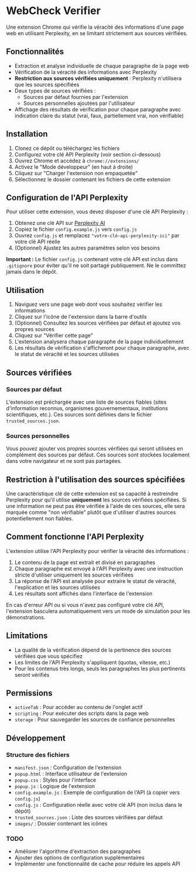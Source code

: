 # WebCheck Verifier

Une extension Chrome qui vérifie la véracité des informations d'une page web en utilisant Perplexity, en se limitant strictement aux sources vérifiées.

## Fonctionnalités

- Extraction et analyse individuelle de chaque paragraphe de la page web
- Vérification de la véracité des informations avec Perplexity
- **Restriction aux sources vérifiées uniquement** : Perplexity n'utilisera que les sources spécifiées
- Deux types de sources vérifiées :
  - Sources par défaut fournies par l'extension
  - Sources personnelles ajoutées par l'utilisateur
- Affichage des résultats de vérification pour chaque paragraphe avec indication claire du statut (vrai, faux, partiellement vrai, non vérifiable)

## Installation

1. Clonez ce dépôt ou téléchargez les fichiers
2. Configurez votre clé API Perplexity (voir section ci-dessous)
3. Ouvrez Chrome et accédez à `chrome://extensions/`
4. Activez le "Mode développeur" (en haut à droite)
5. Cliquez sur "Charger l'extension non empaquetée"
6. Sélectionnez le dossier contenant les fichiers de cette extension

## Configuration de l'API Perplexity

Pour utiliser cette extension, vous devez disposer d'une clé API Perplexity :

1. Obtenez une clé API sur [Perplexity AI](https://www.perplexity.ai/)
2. Copiez le fichier `config.example.js` vers `config.js`
3. Ouvrez `config.js` et remplacez `"votre-clé-api-perplexity-ici"` par votre clé API réelle
4. (Optionnel) Ajustez les autres paramètres selon vos besoins

**Important :** Le fichier `config.js` contenant votre clé API est inclus dans `.gitignore` pour éviter qu'il ne soit partagé publiquement. Ne le committez jamais dans le dépôt.

## Utilisation

1. Naviguez vers une page web dont vous souhaitez vérifier les informations
2. Cliquez sur l'icône de l'extension dans la barre d'outils
3. (Optionnel) Consultez les sources vérifiées par défaut et ajoutez vos propres sources
4. Cliquez sur "Vérifier cette page"
5. L'extension analysera chaque paragraphe de la page individuellement
6. Les résultats de vérification s'afficheront pour chaque paragraphe, avec le statut de véracité et les sources utilisées

## Sources vérifiées

### Sources par défaut

L'extension est préchargée avec une liste de sources fiables (sites d'information reconnus, organismes gouvernementaux, institutions scientifiques, etc.). Ces sources sont définies dans le fichier `trusted_sources.json`.

### Sources personnelles

Vous pouvez ajouter vos propres sources vérifiées qui seront utilisées en complément des sources par défaut. Ces sources sont stockées localement dans votre navigateur et ne sont pas partagées.

## Restriction à l'utilisation des sources spécifiées

Une caractéristique clé de cette extension est sa capacité à restreindre Perplexity pour qu'il utilise **uniquement** les sources vérifiées spécifiées. Si une information ne peut pas être vérifiée à l'aide de ces sources, elle sera marquée comme "non vérifiable" plutôt que d'utiliser d'autres sources potentiellement non fiables.

## Comment fonctionne l'API Perplexity

L'extension utilise l'API Perplexity pour vérifier la véracité des informations :

1. Le contenu de la page est extrait et divisé en paragraphes
2. Chaque paragraphe est envoyé à l'API Perplexity avec une instruction stricte d'utiliser uniquement les sources vérifiées
3. La réponse de l'API est analysée pour extraire le statut de véracité, l'explication et les sources utilisées
4. Les résultats sont affichés dans l'interface de l'extension

En cas d'erreur API ou si vous n'avez pas configuré votre clé API, l'extension basculera automatiquement vers un mode de simulation pour les démonstrations.

## Limitations

- La qualité de la vérification dépend de la pertinence des sources vérifiées que vous spécifiez
- Les limites de l'API Perplexity s'appliquent (quotas, vitesse, etc.)
- Pour les contenus très longs, seuls les paragraphes les plus pertinents seront vérifiés

## Permissions

- `activeTab` : Pour accéder au contenu de l'onglet actif
- `scripting` : Pour exécuter des scripts dans la page web
- `storage` : Pour sauvegarder les sources de confiance personnelles

## Développement

### Structure des fichiers

- `manifest.json` : Configuration de l'extension
- `popup.html` : Interface utilisateur de l'extension
- `popup.css` : Styles pour l'interface
- `popup.js` : Logique de l'extension
- `config.example.js` : Exemple de configuration de l'API (à copier vers `config.js`)
- `config.js` : Configuration réelle avec votre clé API (non inclus dans le dépôt)
- `trusted_sources.json` : Liste des sources vérifiées par défaut
- `images/` : Dossier contenant les icônes

### TODO

- Améliorer l'algorithme d'extraction des paragraphes
- Ajouter des options de configuration supplémentaires
- Implémenter une fonctionnalité de cache pour réduire les appels API 